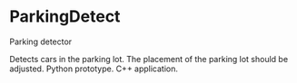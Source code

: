 # ParkingDetect
Parking detector

Detects cars in the parking lot. The placement of the parking lot should be adjusted.
Python prototype. C++ application.
